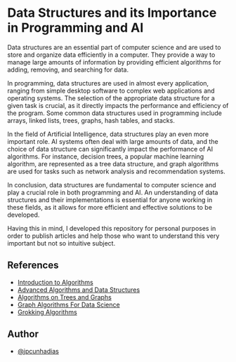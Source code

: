 
# Data Structures and its Importance in Programming and AI

Data structures are an essential part of computer science and are used to store and organize data efficiently in a computer. They provide a way to manage large amounts of information by providing efficient algorithms for adding, removing, and searching for data.

In programming, data structures are used in almost every application, ranging from simple desktop software to complex web applications and operating systems. The selection of the appropriate data structure for a given task is crucial, as it directly impacts the performance and efficiency of the program. Some common data structures used in programming include arrays, linked lists, trees, graphs, hash tables, and stacks.

In the field of Artificial Intelligence, data structures play an even more important role. AI systems often deal with large amounts of data, and the choice of data structure can significantly impact the performance of AI algorithms. For instance, decision trees, a popular machine learning algorithm, are represented as a tree data structure, and graph algorithms are used for tasks such as network analysis and recommendation systems.

In conclusion, data structures are fundamental to computer science and play a crucial role in both programming and AI. An understanding of data structures and their implementations is essential for anyone working in these fields, as it allows for more efficient and effective solutions to be developed.

Having this in mind, I developed this repository for personal purposes in order to publish articles and help those who want to understand this very important but not so intuitive subject.


## References

 - [Introduction to Algorithms](https://www.amazon.com/Introduction-Algorithms-fourth-Thomas-Cormen/dp/026204630X)
 - [Advanced Algorithms and Data Structures](https://www.manning.com/books/advanced-algorithms-and-data-structures)
 - [Algorithms on Trees and Graphs](https://www.amazon.com/Algorithms-Trees-Graphs-Gabriel-Valiente/dp/3540435506)
 - [Graph Algorithms For Data Science](https://www.manning.com/books/graph-algorithms-for-data-science)
 - [Grokking Algorithms](https://www.manning.com/books/grokking-algorithms)


## Author

- [@jpcunhadias](https://www.github.com/jpcunhadias)

